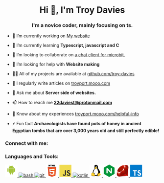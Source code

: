 <h1 align="center">Hi 👋, I'm Troy Davies</h1>
<h3 align="center">I'm a novice coder, mainly focusing on ts.</h3>

- 🔭 I’m currently working on [My website](https://troy-davies.github.io)

- 🌱 I’m currently learning **Typescript, javascript and C**

- 👯 I’m looking to collaborate on [a chat client for microbit.](github.com/troy-davies/chat)

- 🤝 I’m looking for help with **Website making**

- 👨‍💻 All of my projects are available at [github.com/troy-davies](github.com/troy-davies)

- 📝 I regularly write articles on [troyport.mooo.com](troyport.mooo.com)

- 💬 Ask me about **Server side of websites.**

- 📫 How to reach me **22daviest@protonmail.com**

- 📄 Know about my experiences [troyport.mooo.com/helpful-info](troyport.mooo.com/helpful-info)

- ⚡ Fun fact **Archaeologists have found pots of honey in ancient Egyptian tombs that are over 3,000 years old and still perfectly edible!**

<h3 align="left">Connect with me:</h3>
<p align="left">
</p>

<h3 align="left">Languages and Tools:</h3>
<p align="left"> <a href="https://developer.android.com" target="_blank" rel="noreferrer"> <img src="https://raw.githubusercontent.com/devicons/devicon/master/icons/android/android-original-wordmark.svg" alt="android" width="40" height="40"/> </a> <a href="https://www.gnu.org/software/bash/" target="_blank" rel="noreferrer"> <img src="https://www.vectorlogo.zone/logos/gnu_bash/gnu_bash-icon.svg" alt="bash" width="40" height="40"/> </a> <a href="https://git-scm.com/" target="_blank" rel="noreferrer"> <img src="https://www.vectorlogo.zone/logos/git-scm/git-scm-icon.svg" alt="git" width="40" height="40"/> </a> <a href="https://www.w3.org/html/" target="_blank" rel="noreferrer"> <img src="https://raw.githubusercontent.com/devicons/devicon/master/icons/html5/html5-original-wordmark.svg" alt="html5" width="40" height="40"/> </a> <a href="https://developer.mozilla.org/en-US/docs/Web/JavaScript" target="_blank" rel="noreferrer"> <img src="https://raw.githubusercontent.com/devicons/devicon/master/icons/javascript/javascript-original.svg" alt="javascript" width="40" height="40"/> </a> <a href="https://kotlinlang.org" target="_blank" rel="noreferrer"> <img src="https://www.vectorlogo.zone/logos/kotlinlang/kotlinlang-icon.svg" alt="kotlin" width="40" height="40"/> </a> <a href="https://www.linux.org/" target="_blank" rel="noreferrer"> <img src="https://raw.githubusercontent.com/devicons/devicon/master/icons/linux/linux-original.svg" alt="linux" width="40" height="40"/> </a> <a href="https://www.nginx.com" target="_blank" rel="noreferrer"> <img src="https://raw.githubusercontent.com/devicons/devicon/master/icons/nginx/nginx-original.svg" alt="nginx" width="40" height="40"/> </a> <a href="https://www.ruby-lang.org/en/" target="_blank" rel="noreferrer"> <img src="https://raw.githubusercontent.com/devicons/devicon/master/icons/ruby/ruby-original.svg" alt="ruby" width="40" height="40"/> </a> <a href="https://www.typescriptlang.org/" target="_blank" rel="noreferrer"> <img src="https://raw.githubusercontent.com/devicons/devicon/master/icons/typescript/typescript-original.svg" alt="typescript" width="40" height="40"/> </a> </p>

<!---
troy-davies/troy-davies is a ✨ special ✨ repository because its `README.md` (this file) appears on your GitHub profile.
You can click the Preview link to take a look at your changes.
--->
